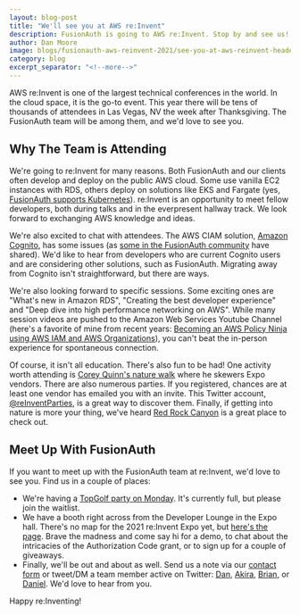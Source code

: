 ```yaml
---
layout: blog-post
title: "We'll see you at AWS re:Invent"
description: FusionAuth is going to AWS re:Invent. Stop by and see us!
author: Dan Moore
image: blogs/fusionauth-aws-reinvent-2021/see-you-at-aws-reinvent-header-image.png
category: blog
excerpt_separator: "<!--more-->"
---
```


AWS re:Invent is one of the largest technical conferences in the world. In the cloud space, it is the go-to event. This year there will be tens of thousands of attendees in Las Vegas, NV the week after Thanksgiving. The FusionAuth team will be among them, and we'd love to see you.

<!--more-->

## Why The Team is Attending

We're going to re:Invent for many reasons. Both FusionAuth and our clients often develop and deploy on the public AWS cloud. Some use vanilla EC2 instances with RDS, others deploy on solutions like EKS and Fargate (yes, [FusionAuth supports Kubernetes](https://fusionauth.io/docs/v1/tech/installation-guide/kubernetes/fusionauth-deployment/)). re:Invent is an opportunity to meet fellow developers, both during talks and in the everpresent hallway track. We look forward to exchanging AWS knowledge and ideas.

We're also excited to chat with attendees. The AWS CIAM solution, [Amazon Cognito](https://aws.amazon.com/cognito/), has some issues (as [some in the FusionAuth community](/blog/2020/11/18/reconinfosec-fusionauth/) have shared). We'd like to hear from developers who are current Cognito users and are considering other solutions, such as FusionAuth. Migrating away from Cognito isn't straightforward, but there are ways.

We're also looking forward to specific sessions. Some exciting ones are "What's new in Amazon RDS", "Creating the best developer experience" and "Deep dive into high performance networking on AWS". While many session videos are pushed to the Amazon Web Services Youtube Channel (here's a favorite of mine from recent years: [Becoming an AWS Policy Ninja using AWS IAM and AWS Organizations](https://www.youtube.com/watch?v=hETtXCqX_Zc)), you can't beat the in-person experience for spontaneous connection.

Of course, it isn't all education. There's also fun to be had! One activity worth attending is [Corey Quinn's nature walk](https://twitter.com/QuinnyPig/status/1461533923855331329) where he skewers Expo vendors. There are also numerous parties. If you registered, chances are at least one vendor has emailed you with an invite. This Twitter account, [@reInventParties](https://twitter.com/reInventParties/), is a great way to discover them. Finally, if getting into nature is more your thing, we've heard [Red Rock Canyon](https://www.blm.gov/programs/national-conservation-lands/nevada/red-rock-canyon) is a great place to check out.

## Meet Up With FusionAuth

If you want to meet up with the FusionAuth team at re:Invent, we'd love to see you. Find us in a couple of places:

* We're having a [TopGolf party on Monday](https://www.eventbrite.com/e/aws-reinvent-kickoff-party-with-fusionauth-at-topgolf-tickets-186103098377). It's currently full, but please join the waitlist.
* We have a booth right across from the Developer Lounge in the Expo hall. There's no map for the 2021 re:Invent Expo yet, but [here's the page](https://reinvent.awsevents.com/learn/expo/). Brave the madness and come say hi for a demo, to chat about the intricacies of the Authorization Code grant, or to sign up for a couple of giveaways.
* Finally, we'll be out and about as well. Send us a note via our [contact form](/contact/) or tweet/DM a team member active on Twitter: [Dan](https://twitter.com/mooreds), [Akira](https://twitter.com/theakirati), [Brian](https://twitter.com/bpontarelli), or [Daniel](https://twitter.com/robotdan220). We'd love to hear from you.

Happy re:Inventing!
